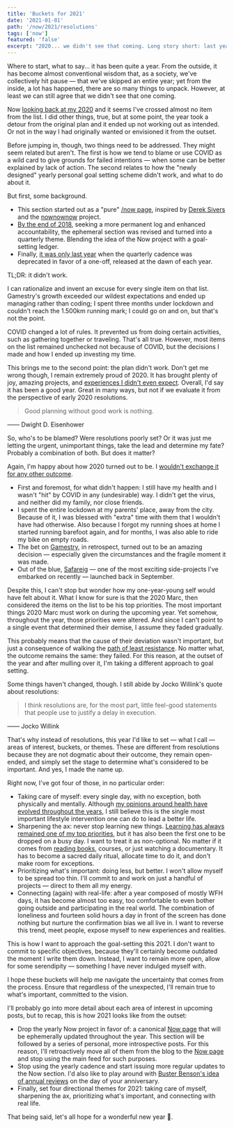 ```yaml
---
title: 'Buckets for 2021'
date: '2021-01-01'
path: '/now/2021/resolutions'
tags: ['now']
featured: 'false'
excerpt: "2020... we didn't see that coming. Long story short: last year's resolutions failed epically. That's why instead of resolutions, this year I'd like to try out and set — what I call —  areas of interest, buckets, or themes."
---
```


Where to start, what to say... it has been quite a year. From the outside, it has become almost conventional wisdom that, as a society, we've collectively hit pause — that we've skipped an entire year; yet from the inside, a lot has happened, there are so many things to unpack. However, at least we can still agree that we didn't see that one coming.

Now [looking back at my 2020](/now/2020/resolutions) and it seems I've crossed almost no item from the list. I did other things, true, but at some point, the year took a detour from the original plan and it ended up not working out as intended. Or not in the way I had originally wanted or envisioned it from the outset.

Before jumping in, though, two things need to be addressed. They might seem related but aren't. The first is how we tend to blame or use COVID as a wild card to give grounds for failed intentions — when some can be better explained by lack of action. The second relates to how the "newly designed" yearly personal goal setting scheme didn't work, and what to do about it.

But first, some background.

- This section started out as a "pure" [/now page](https://nownownow.com/about), inspired by [Derek Sivers](https://sivers.org) and the [nownownow](https://nownownow.com) project.
- [By the end of 2018](/now/2018/late-2018), seeking a more permanent log and enhanced accountability, the ephemeral section was revised and turned into a quarterly theme. Blending the idea of the Now project with a goal-setting ledger.
- Finally, [it was only last year](/now/2020/resolutions) when the quarterly cadence was deprecated in favor of a one-off, released at the dawn of each year.

TL;DR: it didn't work.

I can rationalize and invent an excuse for every single item on that list. Gamestry's growth exceeded our wildest expectations and ended up managing rather than coding; I spent three months under lockdown and couldn't reach the 1.500km running mark; I could go on and on, but that's not the point.

COVID changed a lot of rules. It prevented us from doing certain activities, such as gathering together or traveling. That's all true. However, most items on the list remained unchecked not because of COVID, but the decisions I made and how I ended up investing my time.

This brings me to the second point: the plan didn't work. Don't get me wrong though, I remain extremely proud of 2020. It has brought plenty of joy, amazing projects, and [experiences I didn't even expect](/blog/2020/pause). Overall, I'd say it has been a good year. Great in many ways, but not if we evaluate it from the perspective of early 2020 resolutions.

> Good planning without good work is nothing.

—— Dwight D. Eisenhower

So, who's to be blamed? Were resolutions poorly set? Or it was just me letting the urgent, unimportant things, take the lead and determine my fate? Probably a combination of both. But does it matter?

Again, I'm happy about how 2020 turned out to be. I [wouldn't exchange it for any other outcome](https://en.wikipedia.org/wiki/Endowment_effect).

- First and foremost, for what didn't happen: I still have my health and I wasn't "hit" by COVID in any (undesirable) way. I didn't get the virus, and neither did my family, nor close friends.
- I spent the entire lockdown at my parents' place, away from the city. Because of it, I was blessed with "extra" time with them that I wouldn't have had otherwise. Also because I forgot my running shoes at home I started running barefoot again, and for months, I was also able to ride my bike on empty roads.
- The bet on [Gamestry](/work/gamestry), in retrospect, turned out to be an amazing decision — especially given the circumstances and the fragile moment it was made.
- Out of the blue, [Safareig](/work/safareig) — one of the most exciting side-projects I've embarked on recently — launched back in September.

Despite this, I can't stop but wonder how my one-year-young self would have felt about it. What I know for sure is that the 2020 Marc, then considered the items on the list to be his top priorities. The most important things 2020 Marc must work on during the upcoming year. Yet somehow, throughout the year, those priorities were altered. And since I can't point to a single event that determined their demise, I assume they faded gradually.

This probably means that the cause of their deviation wasn't important, but just a consequence of walking the [path of least resistance](https://en.wikipedia.org/wiki/Path_of_least_resistance). No matter what, the outcome remains the same: they failed. For this reason, at the outset of the year and after mulling over it, I'm taking a different approach to goal setting.

Some things haven't changed, though. I still abide by Jocko Willink's quote about resolutions:

> I think resolutions are, for the most part, little feel-good statements that people use to justify a delay in execution.

—— Jocko Willink

That's why instead of resolutions, this year I'd like to set — what I call — areas of interest, buckets, or themes. These are different from resolutions because they are not dogmatic about their outcome, they remain open-ended, and simply set the stage to determine what's considered to be important. And yes, I made the name up.

Right now, I've got four of those, in no particular order:

- Taking care of myself: every single day, with no exception, both physically and mentally. Although [my opinions around health have evolved throughout the years](/blog/2019/sunsetting-sub3), I still believe this is the single most important lifestyle intervention one can do to lead a better life.
- Sharpening the ax: never stop learning new things. [Learning has always remained one of my top priorities](/blog/2019/til), but it has also been the first one to be dropped on a busy day. I want to treat it as non-optional. No matter if it comes from [reading books](/books), courses, or just watching a documentary. It has to become a sacred daily ritual, allocate time to do it, and don't make room for exceptions.
- Prioritizing what's important: doing less, but better. I won't allow myself to be spread too thin. I'll commit to and work on just a handful of projects — direct to them all my energy.
- Connecting (again) with real-life: after a year composed of mostly WFH days, it has become almost too easy, too comfortable to even bother going outside and participating in the real world. The combination of loneliness and fourteen solid hours a day in front of the screen has done nothing but nurture the confirmation bias we all live in. I want to reverse this trend, meet people, expose myself to new experiences and realities.

This is how I want to approach the goal-setting this 2021. I don't want to commit to specific objectives, because they'll certainly become outdated the moment I write them down. Instead, I want to remain more open, allow for some serendipity — something I have never indulged myself with.

I hope these buckets will help me navigate the uncertainty that comes from the process. Ensure that regardless of the unexpected, I'll remain true to what's important, committed to the vision.

I'll probably go into more detail about each area of interest in upcoming posts, but to recap, this is how 2021 looks like from the outset:

- Drop the yearly Now project in favor of: a canonical [Now page](/now) that will be ephemerally updated throughout the year. This section will be followed by a series of personal, more introspective posts. For this reason, I'll retroactively move all of them from the blog to the [Now page](/now) and stop using the main feed for such purposes.
- Stop using the yearly cadence and start issuing more regular updates to the Now section. I'd also like to play around with [Buster Benson's idea of annual reviews](https://medium.com/@buster/42-dig-deeper-e2278d1fe015) on the day of your anniversary.
- Finally, set four directional themes for 2021: taking care of myself, sharpening the ax, prioritizing what's important, and connecting with real life.

That being said, let's all hope for a wonderful new year 🤞.
